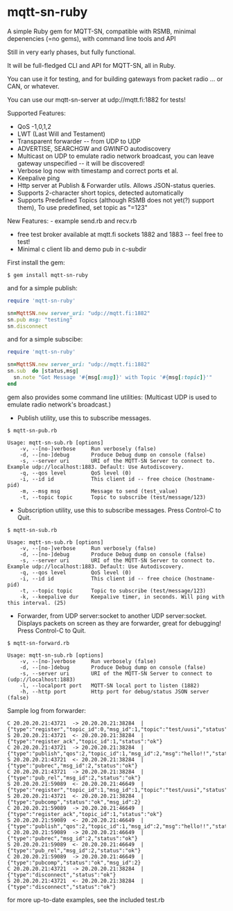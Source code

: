 mqtt-sn-ruby
============

A simple Ruby gem for MQTT-SN, compatible with RSMB, minimal depenencies (=no gems), with command line tools and API

Still in very early phases, but fully functional.

It will be full-fledged CLI and API for MQTT-SN, all in Ruby.

You can use it for testing, and for building gateways from packet radio ... or CAN, or whatever.

You can use our mqtt-sn-server at udp://mqtt.fi:1882 for tests!

Supported Features:
- QoS -1,0,1,2
- LWT (Last Will and Testament)
- Transparent forwarder -- from UDP to UDP 
- ADVERTISE, SEARCHGW and GWINFO autodiscovery
- Multicast on UDP to emulate radio network broadcast, you can leave gateway unspecified -- it will be discovered!
- Verbose log now with timestamp and correct ports et al.
- Keepalive ping 
- Http server at Publish & Forwarder utils. Allows JSON-status queries.
- Supports 2-character short topics, detected automatically
- Supports Predefined Topics (although RSMB does not yet(?) support them), To use predefined, set topic as "=123"

New Features:
- example send.rb and recv.rb
- free test broker available at mqtt.fi sockets 1882 and 1883 -- feel free to test!
- Minimal c client lib and demo pub in c-subdir


First install the gem:

```shell
$ gem install mqtt-sn-ruby
```

and for a simple publish:

```ruby
require 'mqtt-sn-ruby'

sn=MqttSN.new server_uri: "udp://mqtt.fi:1882"
sn.pub msg: "testing"
sn.disconnect 
```

and for a simple subscibe:

```ruby
require 'mqtt-sn-ruby'

sn=MqttSN.new server_uri: "udp://mqtt.fi:1882"
sn.sub  do |status,msg|
  sn.note "Got Message '#{msg[:msg]}' with Topic '#{msg[:topic]}'"
end
```
gem also provides some command line utilities:
(Multicast UDP is used to emulate radio network's broadcast.)

- Publish utility, use this to subscribe messages.
```shell
$ mqtt-sn-pub.rb 

Usage: mqtt-sn-sub.rb [options]
    -v, --[no-]verbose     Run verbosely (false)
    -d, --[no-]debug       Produce Debug dump on console (false)
    -s, --server uri       URI of the MQTT-SN Server to connect to. Example udp://localhost:1883. Default: Use Autodiscovery.
    -q, --qos level        QoS level (0)
    -i, --id id            This client id -- free choice (hostname-pid)
    -m, --msg msg          Message to send (test_value)
    -t, --topic topic      Topic to subscribe (test/message/123)
```

- Subscription utility, use this to subscribe messages. Press Control-C to Quit.
```shell
$ mqtt-sn-sub.rb 

Usage: mqtt-sn-sub.rb [options]
    -v, --[no-]verbose     Run verbosely (false)
    -d, --[no-]debug       Produce Debug dump on console (false)
    -s, --server uri       URI of the MQTT-SN Server to connect to.  Example udp://localhost:1883. Default: Use Autodiscovery.
    -q, --qos level        QoS level (0)
    -i, --id id            This client id -- free choice (hostname-pid)
    -t, --topic topic      Topic to subscribe (test/message/123)
    -k, --keepalive dur    Keepalive timer, in seconds. Will ping with this interval. (25)

```

- Forwarder, from UDP server:socket to another UDP server:socket.  Displays packets on screen as they are forwarder, great for debugging! Press Control-C to Quit.
```shell
$ mqtt-sn-forward.rb 

Usage: mqtt-sn-sub.rb [options]
    -v, --[no-]verbose     Run verbosely (false)
    -d, --[no-]debug       Produce Debug dump on console (false)
    -s, --server uri       URI of the MQTT-SN Server to connect to (udp://localhost:1883)
    -l, --localport port   MQTT-SN local port to listen (1882)
    -h, --http port        Http port for debug/status JSON server (false)
```

Sample log from forwarder:

```
C 20.20.20.21:43721  -> 20.20.20.21:38284  | {"type":"register","topic_id":0,"msg_id":1,"topic":"test/uusi","status":"ok"}
S 20.20.20.21:43721  <- 20.20.20.21:38284  | {"type":"register_ack","topic_id":1,"status":"ok"}
C 20.20.20.21:43721  -> 20.20.20.21:38284  | {"type":"publish","qos":2,"topic_id":1,"msg_id":2,"msg":"hello!!","status":"ok"}
S 20.20.20.21:43721  <- 20.20.20.21:38284  | {"type":"pubrec","msg_id":2,"status":"ok"}
C 20.20.20.21:43721  -> 20.20.20.21:38284  | {"type":"pub_rel","msg_id":2,"status":"ok"}
S 20.20.20.21:59089  <- 20.20.20.21:46649  | {"type":"register","topic_id":1,"msg_id":1,"topic":"test/uusi","status":"ok"}
S 20.20.20.21:43721  <- 20.20.20.21:38284  | {"type":"pubcomp","status":"ok","msg_id":2}
C 20.20.20.21:59089  -> 20.20.20.21:46649  | {"type":"register_ack","topic_id":1,"status":"ok"}
S 20.20.20.21:59089  <- 20.20.20.21:46649  | {"type":"publish","qos":2,"topic_id":1,"msg_id":2,"msg":"hello!!","status":"ok"}
C 20.20.20.21:59089  -> 20.20.20.21:46649  | {"type":"pubrec","msg_id":2,"status":"ok"}
S 20.20.20.21:59089  <- 20.20.20.21:46649  | {"type":"pub_rel","msg_id":2,"status":"ok"}
C 20.20.20.21:59089  -> 20.20.20.21:46649  | {"type":"pubcomp","status":"ok","msg_id":2}
C 20.20.20.21:43721  -> 20.20.20.21:38284  | {"type":"disconnect","status":"ok"}
S 20.20.20.21:43721  <- 20.20.20.21:38284  | {"type":"disconnect","status":"ok"}
```

for more up-to-date examples, see the included test.rb


